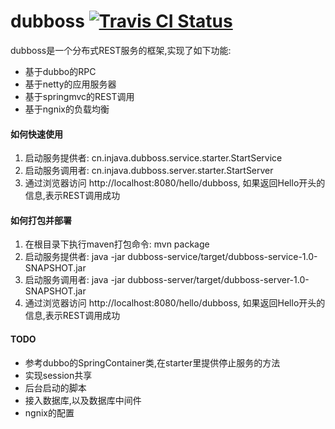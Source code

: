 # dubboss [![Travis CI Status](https://travis-ci.org/leiguorui/dubboss.svg)](https://travis-ci.org/leiguorui/dubboss)

dubboss是一个分布式REST服务的框架,实现了如下功能:

+   基于dubbo的RPC
+   基于netty的应用服务器
+   基于springmvc的REST调用
+   基于ngnix的负载均衡

#### 如何快速使用

1.  启动服务提供者: cn.injava.dubboss.service.starter.StartService
2.  启动服务调用者: cn.injava.dubboss.server.starter.StartServer
3.  通过浏览器访问 http://localhost:8080/hello/dubboss, 如果返回Hello开头的信息,表示REST调用成功

#### 如何打包并部署

1.  在根目录下执行maven打包命令: mvn package
2.  启动服务提供者: java -jar dubboss-service/target/dubboss-service-1.0-SNAPSHOT.jar
3.  启动服务调用者: java -jar dubboss-server/target/dubboss-server-1.0-SNAPSHOT.jar
4.  通过浏览器访问 http://localhost:8080/hello/dubboss, 如果返回Hello开头的信息,表示REST调用成功

#### TODO

+   参考dubbo的SpringContainer类,在starter里提供停止服务的方法
+   实现session共享
+   后台启动的脚本
+   接入数据库,以及数据库中间件
+   ngnix的配置